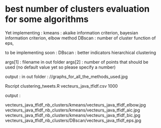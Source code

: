 # best number of clusters evaluation for some algorithms 

Yet implementing : 
kmeans : akaike information criterion, bayesian information criterion, elbow method 
DBscan : number of cluster function of eps, 

to be implementing soon :
DBscan : better indicators
hierarchical clustering

args[1] : filename in out folder
args[2] : number of points that should be used (no default value yet so please specify a number) 

output : 
in out folder : <filename without extension _nb_clusters>/<algorithm name>/graphs_for_all_the_methods_used.jpg

Rscript clustering_tweets.R vecteurs_java_tfidf.csv 1000

output :

vecteurs_java_tfidf_nb_clusters/kmeans/vecteurs_java_tfidf_elbow.jpg
vecteurs_java_tfidf_nb_clusters/kmeans/vecteurs_java_tfidf_aic.jpg
vecteurs_java_tfidf_nb_clusters/kmeans/vecteurs_java_tfidf_bic.jpg
vecteurs_java_tfidf_nb_clusters/DBscan/vecteurs_java_tfidf_eps.jpg
